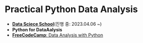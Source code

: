 # Practical Python Data Analysis

- [**Data Sciece School**](https://datascienceschool.net/intro.html)(진행 중: 2023.04.06 ~)
- **Python for DataAalysis**
- [**FreeCodeCamp**: Data Analysis with Python](https://www.freecodecamp.org/learn/data-analysis-with-python/)